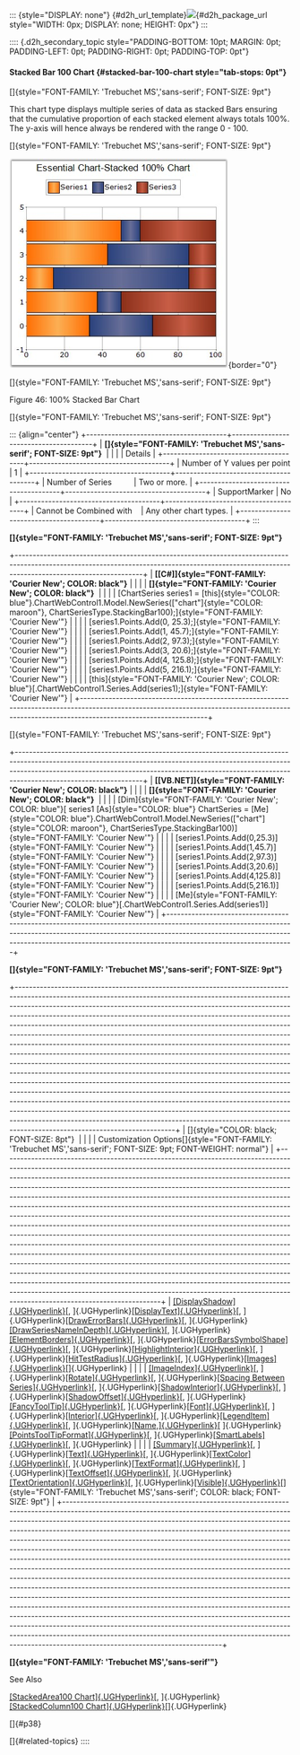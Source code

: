 ::: {style="DISPLAY: none"}
[](ms-xhelp:///?Id=d2h_url_template){#d2h_url_template}![](!package_url!){#d2h_package_url style="WIDTH: 0px; DISPLAY: none; HEIGHT: 0px"}
:::

:::: {.d2h_secondary_topic style="PADDING-BOTTOM: 10pt; MARGIN: 0pt; PADDING-LEFT: 0pt; PADDING-RIGHT: 0pt; PADDING-TOP: 0pt"}
#### Stacked Bar 100 Chart {#stacked-bar-100-chart style="tab-stops: 0pt"}

[]{style="FONT-FAMILY: 'Trebuchet MS','sans-serif'; FONT-SIZE: 9pt"} 

This chart type displays multiple series of data as stacked Bars ensuring that the cumulative proportion of each stacked element always totals 100%. The y-axis will hence always be rendered with the range 0 - 100.

[]{style="FONT-FAMILY: 'Trebuchet MS','sans-serif'; FONT-SIZE: 9pt"} 

![](ImagesExt/image64_51.jpg){border="0"}

[]{style="FONT-FAMILY: 'Trebuchet MS','sans-serif'; FONT-SIZE: 9pt"} 

Figure 46: 100% Stacked Bar Chart

[]{style="FONT-FAMILY: 'Trebuchet MS','sans-serif'; FONT-SIZE: 9pt"} 

::: {align="center"}
+---------------------------------------+---------------------------------------+
| **[]{style="FONT-FAMILY: 'Trebuchet MS','sans-serif'; FONT-SIZE: 9pt"}**      |
|                                                                               |
| Details                                                                       |
+---------------------------------------+---------------------------------------+
| Number of Y values per point          | 1                                     |
+---------------------------------------+---------------------------------------+
| Number of Series                      | Two or more.                          |
+---------------------------------------+---------------------------------------+
| SupportMarker                         | No                                    |
+---------------------------------------+---------------------------------------+
| Cannot be Combined with               | Any other chart types.                |
+---------------------------------------+---------------------------------------+
:::

**[]{style="FONT-FAMILY: 'Trebuchet MS','sans-serif'; FONT-SIZE: 9pt"}** 

+-----------------------------------------------------------------------------------------------------------------------------------------------------------------------------------------------+
| **[\[C#\]]{style="FONT-FAMILY: 'Courier New'; COLOR: black"}**                                                                                                                                |
|                                                                                                                                                                                               |
| **[]{style="FONT-FAMILY: 'Courier New'; COLOR: black"}**                                                                                                                                      |
|                                                                                                                                                                                               |
| [ChartSeries series1 = [this]{style="COLOR: blue"}.ChartWebControl1.Model.NewSeries([\"chart\"]{style="COLOR: maroon"}, ChartSeriesType.StackingBar100);]{style="FONT-FAMILY: 'Courier New'"} |
|                                                                                                                                                                                               |
| [series1.Points.Add(0, 25.3);]{style="FONT-FAMILY: 'Courier New'"}                                                                                                                            |
|                                                                                                                                                                                               |
| [series1.Points.Add(1, 45.7);]{style="FONT-FAMILY: 'Courier New'"}                                                                                                                            |
|                                                                                                                                                                                               |
| [series1.Points.Add(2, 97.3);]{style="FONT-FAMILY: 'Courier New'"}                                                                                                                            |
|                                                                                                                                                                                               |
| [series1.Points.Add(3, 20.6);]{style="FONT-FAMILY: 'Courier New'"}                                                                                                                            |
|                                                                                                                                                                                               |
| [series1.Points.Add(4, 125.8);]{style="FONT-FAMILY: 'Courier New'"}                                                                                                                           |
|                                                                                                                                                                                               |
| [series1.Points.Add(5, 216.1);]{style="FONT-FAMILY: 'Courier New'"}                                                                                                                           |
|                                                                                                                                                                                               |
| [this]{style="FONT-FAMILY: 'Courier New'; COLOR: blue"}[.ChartWebControl1.Series.Add(series1);]{style="FONT-FAMILY: 'Courier New'"}                                                           |
+-----------------------------------------------------------------------------------------------------------------------------------------------------------------------------------------------+

[]{style="FONT-FAMILY: 'Trebuchet MS','sans-serif'; FONT-SIZE: 9pt"} 

+-----------------------------------------------------------------------------------------------------------------------------------------------------------------------------------------------------------------------------------------------------------------------------+
| **[\[VB.NET\]]{style="FONT-FAMILY: 'Courier New'; COLOR: black"}**                                                                                                                                                                                                          |
|                                                                                                                                                                                                                                                                             |
| **[]{style="FONT-FAMILY: 'Courier New'; COLOR: black"}**                                                                                                                                                                                                                    |
|                                                                                                                                                                                                                                                                             |
| [Dim]{style="FONT-FAMILY: 'Courier New'; COLOR: blue"}[ series1 [As]{style="COLOR: blue"} ChartSeries = [Me]{style="COLOR: blue"}.ChartWebControl1.Model.NewSeries([\"chart\"]{style="COLOR: maroon"}, ChartSeriesType.StackingBar100)]{style="FONT-FAMILY: 'Courier New'"} |
|                                                                                                                                                                                                                                                                             |
| [series1.Points.Add(0,25.3)]{style="FONT-FAMILY: 'Courier New'"}                                                                                                                                                                                                            |
|                                                                                                                                                                                                                                                                             |
| [series1.Points.Add(1,45.7)]{style="FONT-FAMILY: 'Courier New'"}                                                                                                                                                                                                            |
|                                                                                                                                                                                                                                                                             |
| [series1.Points.Add(2,97.3)]{style="FONT-FAMILY: 'Courier New'"}                                                                                                                                                                                                            |
|                                                                                                                                                                                                                                                                             |
| [series1.Points.Add(3,20.6)]{style="FONT-FAMILY: 'Courier New'"}                                                                                                                                                                                                            |
|                                                                                                                                                                                                                                                                             |
| [series1.Points.Add(4,125.8)]{style="FONT-FAMILY: 'Courier New'"}                                                                                                                                                                                                           |
|                                                                                                                                                                                                                                                                             |
| [series1.Points.Add(5,216.1)]{style="FONT-FAMILY: 'Courier New'"}                                                                                                                                                                                                           |
|                                                                                                                                                                                                                                                                             |
| [Me]{style="FONT-FAMILY: 'Courier New'; COLOR: blue"}[.ChartWebControl1.Series.Add(series1)]{style="FONT-FAMILY: 'Courier New'"}                                                                                                                                            |
+-----------------------------------------------------------------------------------------------------------------------------------------------------------------------------------------------------------------------------------------------------------------------------+

**[]{style="FONT-FAMILY: 'Trebuchet MS','sans-serif'; FONT-SIZE: 9pt"}** 

+--------------------------------------------------------------------------------------------------------------------------------------------------------------------------------------------------------------------------------------------------------------------------------------------------------------------------------------------------------------------------------------------------------------------------------------------------------------------------------------------------------------------------------------------------------------------------------------------------------------------------------------------------------------------------------------------------------------------------------------------------------------------------------------------------------------------------------------------------------------------------------------------------------------------------------------------------------------------------------------------------------------------------------------------------------------------------------------------------------------------------------------------------------------------------------------------------------------------------------------------------------------+
| []{style="COLOR: black; FONT-SIZE: 8pt"}                                                                                                                                                                                                                                                                                                                                                                                                                                                                                                                                                                                                                                                                                                                                                                                                                                                                                                                                                                                                                                                                                                                                                                                                                     |
|                                                                                                                                                                                                                                                                                                                                                                                                                                                                                                                                                                                                                                                                                                                                                                                                                                                                                                                                                                                                                                                                                                                                                                                                                                                              |
| Customization Options[]{style="FONT-FAMILY: 'Trebuchet MS','sans-serif'; FONT-SIZE: 9pt; FONT-WEIGHT: normal"}                                                                                                                                                                                                                                                                                                                                                                                                                                                                                                                                                                                                                                                                                                                                                                                                                                                                                                                                                                                                                                                                                                                                               |
+--------------------------------------------------------------------------------------------------------------------------------------------------------------------------------------------------------------------------------------------------------------------------------------------------------------------------------------------------------------------------------------------------------------------------------------------------------------------------------------------------------------------------------------------------------------------------------------------------------------------------------------------------------------------------------------------------------------------------------------------------------------------------------------------------------------------------------------------------------------------------------------------------------------------------------------------------------------------------------------------------------------------------------------------------------------------------------------------------------------------------------------------------------------------------------------------------------------------------------------------------------------+
| [[DisplayShadow]{.UGHyperlink}](ms-xhelp:///?Id=91fcabe2-ca5a-4756-90f3-ff2791ae106f)[, ]{.UGHyperlink}[[DisplayText]{.UGHyperlink}](ms-xhelp:///?Id=bc95822c-acf4-47a6-86e2-d0c73d627036)[, ]{.UGHyperlink}[[DrawErrorBars]{.UGHyperlink}](ms-xhelp:///?Id=bc95822c-acf4-47a6-86e2-d0c73d627036)[, ]{.UGHyperlink}[[DrawSeriesNameInDepth]{.UGHyperlink}](ms-xhelp:///?Id=bc95822c-acf4-47a6-86e2-d0c73d627036)[, ]{.UGHyperlink}[[ElementBorders]{.UGHyperlink}](ms-xhelp:///?Id=bc95822c-acf4-47a6-86e2-d0c73d627036)[, ]{.UGHyperlink}[[ErrorBarsSymbolShape]{.UGHyperlink}](ms-xhelp:///?Id=137e357f-58c1-463b-9fb1-c42a058a7844)[, ]{.UGHyperlink}[[HighlightInterior]{.UGHyperlink}](ms-xhelp:///?Id=03199071-9ceb-4737-a215-dd9710638996)[, ]{.UGHyperlink}[[HitTestRadius]{.UGHyperlink}](ms-xhelp:///?Id=9353c214-5e24-4cc0-b751-f69e460c1088)[, ]{.UGHyperlink}[[Images]{.UGHyperlink}](ms-xhelp:///?Id=9353c214-5e24-4cc0-b751-f69e460c1088)[]{.UGHyperlink}                                                                                                                                                                                                                                                                                     |
|                                                                                                                                                                                                                                                                                                                                                                                                                                                                                                                                                                                                                                                                                                                                                                                                                                                                                                                                                                                                                                                                                                                                                                                                                                                              |
| [[ImageIndex]{.UGHyperlink}](ms-xhelp:///?Id=df9a5a6c-f9c2-4bb0-a5e6-a885bb7ce9a4)[, ]{.UGHyperlink}[[Rotate]{.UGHyperlink}](ms-xhelp:///?Id=9353c214-5e24-4cc0-b751-f69e460c1088)[, ]{.UGHyperlink}[[Spacing Between Series]{.UGHyperlink}](ms-xhelp:///?Id=df9a5a6c-f9c2-4bb0-a5e6-a885bb7ce9a4)[, ]{.UGHyperlink}[[ShadowInterior]{.UGHyperlink}](ms-xhelp:///?Id=000d3e1b-f8a1-4511-8d8d-43c14e5522ca)[, ]{.UGHyperlink}[[ShadowOffset]{.UGHyperlink}](ms-xhelp:///?Id=f89a874a-a19c-45dd-b266-5559011583c2)[, ]{.UGHyperlink}[[FancyToolTip]{.UGHyperlink}](ms-xhelp:///?Id=4e24027c-1fb8-466a-8c13-af31088bc683)[, ]{.UGHyperlink}[[Font]{.UGHyperlink}](ms-xhelp:///?Id=e790ccb5-2590-411f-96de-a90a2aae9389)[, ]{.UGHyperlink}[[Interior]{.UGHyperlink}](ms-xhelp:///?Id=1ad21bbe-ae0d-40c5-ad8a-8d61c68c5cfe)[, ]{.UGHyperlink}[[LegendItem]{.UGHyperlink}](ms-xhelp:///?Id=31bf8a87-da8e-44a0-89a3-44d220744708)[, ]{.UGHyperlink}[[Name,]{.UGHyperlink}](ms-xhelp:///?Id=4646236a-8347-492a-8d8e-13ff7dacf63c)[ ]{.UGHyperlink}[[PointsToolTipFormat]{.UGHyperlink}](ms-xhelp:///?Id=cb4cd63b-1c88-49b3-b489-08f41796954a)[, ]{.UGHyperlink}[[SmartLabels]{.UGHyperlink}](ms-xhelp:///?Id=bafc978f-05a1-445d-8cd5-2c4f5feea59f)[, ]{.UGHyperlink} |
|                                                                                                                                                                                                                                                                                                                                                                                                                                                                                                                                                                                                                                                                                                                                                                                                                                                                                                                                                                                                                                                                                                                                                                                                                                                              |
| [[Summary]{.UGHyperlink}](ms-xhelp:///?Id=480922e1-e5ef-4a21-b268-dc3ba1fa9f95)[, ]{.UGHyperlink}[[Text]{.UGHyperlink}](ms-xhelp:///?Id=bafc978f-05a1-445d-8cd5-2c4f5feea59f)[, ]{.UGHyperlink}[[TextColor]{.UGHyperlink}](ms-xhelp:///?Id=480922e1-e5ef-4a21-b268-dc3ba1fa9f95)[, ]{.UGHyperlink}[[TextFormat]{.UGHyperlink}](ms-xhelp:///?Id=cb4cd63b-1c88-49b3-b489-08f41796954a)[, ]{.UGHyperlink}[[TextOffset]{.UGHyperlink}](ms-xhelp:///?Id=3a8c90d1-1f38-4064-8f29-b1c63b9f1a07)[, ]{.UGHyperlink}[[TextOrientation]{.UGHyperlink}](ms-xhelp:///?Id=9eef4133-7da3-4c17-a048-f5288af76744)[, ]{.UGHyperlink}[[Visible]{.UGHyperlink}](ms-xhelp:///?Id=137e357f-58c1-463b-9fb1-c42a058a7844)[]{style="FONT-FAMILY: 'Trebuchet MS','sans-serif'; COLOR: black; FONT-SIZE: 9pt"}                                                                                                                                                                                                                                                                                                                                                                                                                                                                         |
+--------------------------------------------------------------------------------------------------------------------------------------------------------------------------------------------------------------------------------------------------------------------------------------------------------------------------------------------------------------------------------------------------------------------------------------------------------------------------------------------------------------------------------------------------------------------------------------------------------------------------------------------------------------------------------------------------------------------------------------------------------------------------------------------------------------------------------------------------------------------------------------------------------------------------------------------------------------------------------------------------------------------------------------------------------------------------------------------------------------------------------------------------------------------------------------------------------------------------------------------------------------+

**[]{style="FONT-FAMILY: 'Trebuchet MS','sans-serif'"}** 

See Also

[[StackedArea100 Chart]{.UGHyperlink}](ms-xhelp:///?Id=5e315309-1b32-4a88-9009-1259bc026c30)[, ]{.UGHyperlink}[[StackedColumn100 Chart]{.UGHyperlink}](ms-xhelp:///?Id=db1e5fa1-3628-4ec5-b358-cb4b6d4e1a06)[]{.UGHyperlink}

[]{#p38} 

[]{#related-topics}
::::
